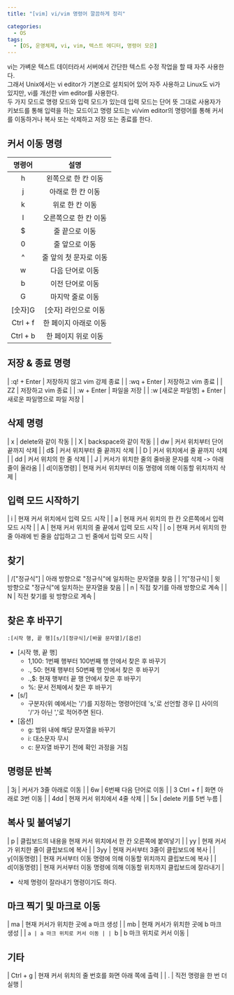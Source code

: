 ```yaml
---
title: "[vim] vi/vim 명령어 깔끔하게 정리"

categories:
  - OS
tags:
  - [OS, 운영체제, vi, vim, 텍스트 에디터, 명령어 모은]
---
```


vi는 가벼운 텍스트 데이터라서 서버에서 간단한 텍스트 수정 작업을 할 때 자주 사용한다.   
그래서 Unix에서는 vi editor가 기본으로 설치되어 있어 자주 사용하고 Linux도 vi가 있지만, vi를 개선한 vim editor를 사용한다.   
두 가지 모드로 명령 모드와 입력 모드가 있는데 입력 모드는 단어 뜻 그대로 사용자가 키보드를 통해 입력을 하는 모드이고 명령 모드는 vi/vim editor의 명령어를 통해 커서를 이동하거나 복사 또는 삭제하고 저장 또는 종료를 한다.   

## 커서 이동 명령
| 명령어 | 설명 |
|:--:|:--:|
|h|왼쪽으로 한 칸 이동|
|j|아래로 한 칸 이동|
|k|위로 한 칸 이동|
|l|오른쪽으로 한 칸 이동|
|$|줄 끝으로 이동|
|0|줄 앞으로 이동|
|^|줄 앞의 첫 문자로 이동|
|w|다음 단어로 이동|
|b|이전 단어로 이동|
|G|마지막 줄로 이동|
|[숫자]G|[숫자] 라인으로 이동|
|Ctrl + f|한 페이지 아래로 이동|
|Ctrl + b|한 페이지 위로 이동|

## 저장 & 종료 명령
| :q! + Enter | 저장하지 않고 vim 강제 종료 |
| :wq + Enter | 저장하고 vim 종료 |
| ZZ | 저장하고 vim 종료 |
| :w + Enter | 파일을 저장 |
| :w [새로운 파일명] + Enter | 새로운 파일명으로 파일 저장 |

## 삭제 명령
| x | delete와 같이 작동 |
| X | backspace와 같이 작동 |
| dw | 커서 위치부터 단어 끝까지 삭제 |
| d$ | 커서 위치부터 줄 끝까지 삭제 |
| D | 커서 위치에서 줄 끝까지 삭제 |
| dd | 커서 위치의 한 줄 삭제 |
| J | 커서가 위치한 줄의 줄바꿈 문자를 삭제 -> 아래 줄이 올라옴 |
| d[이동명령] | 현재 커서 위치부터 이동 명령에 의해 이동할 위치까지 삭제 |

## 입력 모드 시작하기
| i | 현재 커서 위치에서 입력 모드 시작 |
| a | 현재 커서 위치의 한 칸 오른쪽에서 입력 모드 시작 |
| A | 현재 커서 위치의 줄 끝에서 입력 모드 시작 |
| o | 현재 커서 위치의 한 줄 아래에 빈 줄을 삽입하고 그 빈 줄에서 입력 모드 시작 |

## 찾기
| /["정규식"] | 아래 방향으로 "정규식"에 일치하는 문자열을 찾음 |
| ?["정규식] | 윗 방향으로 "정규식"에 일치하는 문자열을 찾음 |
| n | 직접 찾기를 아래 방향으로 계속 |
| N | 직전 찾기를 윗 방향으로 계속 |

## 찾은 후 바꾸기
```
:[시작 행, 끝 행][s/][정규식]/[바꿀 문자열]/[옵션]
```

- [시작 행, 끝 행]
  - 1,100: 1번째 행부터 100번째 행 안에서 찾은 후 바꾸기
  - ., 50: 현재 행부터 50번째 행 안에서 찾은 후 바꾸기
  - .,$: 현재 행부터 끝 행 안에서 찾은 후 바꾸기
  - %: 문서 전체에서 찾은 후 바꾸기
- [s/]
  - 구분자(위 예에서는 '/')를 지정하는 명령어인데 's,'로 선언할 경우 [] 사이의 '/'가 아닌 ','로 적어주면 된다.
- [옵션]
  - g: 범위 내에 해당 문자열을 바꾸기
  - i: 대소문자 무시
  - c: 문자열 바꾸기 전에 확인 과정을 거침

## 명령문 반복
| 3j | 커서가 3줄 아래로 이동 |
| 6w | 6번째 다음 단어로 이동 |
| 3 Ctrl + f | 화면 아래로 3번 이동 |
| 4dd | 현재 커서 위치에서 4줄 삭제 |
| 5x | delete 키를 5번 누름 |

## 복사 및 붙여넣기
| p | 클립보드의 내용을 현재 커서 위치에서 한 칸 오른쪽에 붙여넣기 |
| yy | 현재 커서가 위치한 줄이 클립보드에 복사 |
| 3yy | 현재 커서부터 3줄이 클립보드에 복사 |
| y[이동명령] | 현재 커서부터 이동 명령에 의해 이동할 위치까지 클립보드에 복사 |
| d[이동명령] | 현재 커서부터 이동 명령에 의해 이동할 위치까지 클립보드에 잘라내기 |
- 삭제 명령이 잘라내기 명령이기도 하다.

## 마크 찍기 및 마크로 이동
| ma | 현재 커서가 위치한 곳에 a 마크 생성 |
| mb | 현재 커서가 위치한 곳에 b 마크 생성 |
| `a | a 마크 위치로 커서 이동 |
| `b | b 마크 위치로 커서 이동 |

## 기타
| Ctrl + g | 현재 커서 위치의 줄 번호를 화면 아래 쪽에 출력 |
| . | 직전 명령을 한 번 더 실행 |
